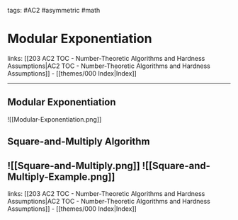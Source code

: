 tags: #AC2 #asymmetric #math 

# Modular Exponentiation

links:  [[203 AC2 TOC - Number-Theoretic Algorithms and Hardness Assumptions|AC2 TOC - Number-Theoretic Algorithms and Hardness Assumptions]] - [[themes/000 Index|Index]]

---

## Modular Exponentiation

![[Modular-Exponentiation.png]]

## Square-and-Multiply Algorithm

![[Square-and-Multiply.png]]
![[Square-and-Multiply-Example.png]]
---

links:  [[203 AC2 TOC - Number-Theoretic Algorithms and Hardness Assumptions|AC2 TOC - Number-Theoretic Algorithms and Hardness Assumptions]] - [[themes/000 Index|Index]]